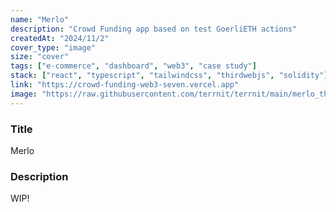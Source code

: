 ```yaml
---
name: "Merlo"
description: "Crowd Funding app based on test GoerliETH actions"
createdAt: "2024/11/2"
cover_type: "image"
size: "cover"
tags: ["e-commerce", "dashboard", "web3", "case study"]
stack: ["react", "typescript", "tailwindcss", "thirdwebjs", "solidity"]
link: "https://crowd-funding-web3-seven.vercel.app"
image: "https://raw.githubusercontent.com/terrnit/terrnit/main/merlo_theme.png"
---
```


### Title

Merlo

### Description

WIP!

